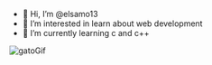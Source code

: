 - 👋 Hi, I’m @elsamo13
- 👀 I’m interested in learn about web development
- 🌱 I’m currently learning c and c++

![gatoGif](https://2.bp.blogspot.com/-aQhUAKr0IJE/XIDqtCpQnII/AAAAAAAkv3A/Aqwg4UHiOL0a7VYniGBGvuEZEkTPDFxYgCLcBGAs/s1600/AW3646890_08.gif)
